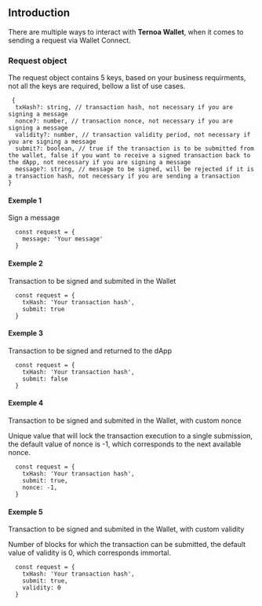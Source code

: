## Introduction

There are multiple ways to interact with **Ternoa Wallet**, when it comes to sending a request via Wallet Connect.

### Request object

The request object contains 5 keys, based on your business requirments, not all the keys are required, bellow a list of use cases.

```
 {
  txHash?: string, // transaction hash, not necessary if you are signing a message
  nonce?: number, // transaction nonce, not necessary if you are signing a message
  validity?: number, // transaction validity period, not necessary if you are signing a message
  submit?: boolean, // true if the transaction is to be submitted from the wallet, false if you want to receive a signed transaction back to the dApp, not necessary if you are signing a message
  message?: string, // message to be signed, will be rejected if it is a transaction hash, not necessary if you are sending a transaction
}
```

#### Exemple 1
Sign a message

```
  const request = {
    message: 'Your message'
  }
```

#### Exemple 2
Transaction to be signed and submited in the Wallet

```
  const request = {
    txHash: 'Your transaction hash',
    submit: true
  }
```

#### Exemple 3
Transaction to be signed and returned to the dApp

```
  const request = {
    txHash: 'Your transaction hash',
    submit: false
  }
```

#### Exemple 4
Transaction to be signed and submited in the Wallet, with custom nonce

Unique value that will lock the transaction execution to a single submission, the default value of nonce is -1, which corresponds to the next available nonce.

```
  const request = {
    txHash: 'Your transaction hash',
    submit: true,
    nonce: -1,
  }
```

#### Exemple 5
Transaction to be signed and submited in the Wallet, with custom validity

Number of blocks for which the transaction can be submitted, the default value of validity is 0, which corresponds immortal.

```
  const request = {
    txHash: 'Your transaction hash',
    submit: true,
    validity: 0
  }
```

